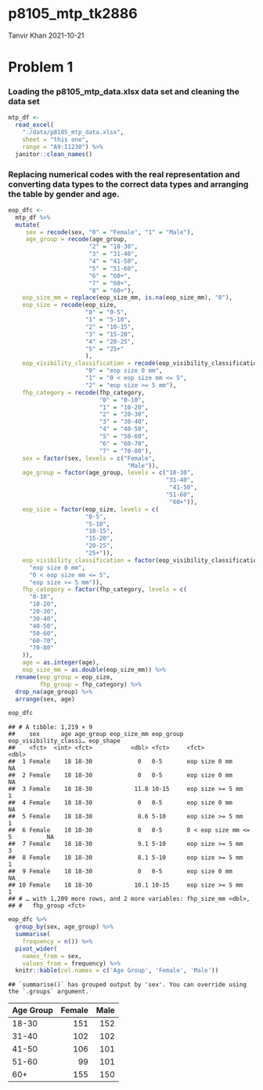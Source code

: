 p8105\_mtp\_tk2886
================
Tanvir Khan
2021-10-21

# Problem 1

### Loading the p8105\_mtp\_data.xlsx data set and cleaning the data set

``` r
mtp_df <-
  read_excel(
    "./data/p8105_mtp_data.xlsx",
    sheet = "this one",
    range = "A9:I1230") %>%
  janitor::clean_names()
```

### Replacing numerical codes with the real representation and converting data types to the correct data types and arranging the table by gender and age.

``` r
eop_dfc <- 
  mtp_df %>%
  mutate(
     sex = recode(sex, "0" = "Female", "1" = "Male"),
     age_group = recode(age_group,
                       "2" = "18-30", 
                       "3" = "31-40", 
                       "4" = "41-50",
                       "5" = "51-60", 
                       "6" = "60+",
                       "7" = "60+", 
                       "8" = "60+"), 
    eop_size_mm = replace(eop_size_mm, is.na(eop_size_mm), "0"),
    eop_size = recode(eop_size,
                      "0" = "0-5",
                      "1" = "5-10",
                      "2" = "10-15",
                      "3" = "15-20",
                      "4" = "20-25",
                      "5" = "25+"
                      ),
    eop_visibility_classification = recode(eop_visibility_classification,
                      "0" = "eop size 0 mm",
                      "1" = "0 < eop size mm <= 5",
                      "2" = "eop size >= 5 mm"),
    fhp_category = recode(fhp_category,
                          "0" = "0-10",
                          "1" = "10-20",
                          "2" = "20-30",
                          "3" = "30-40",
                          "4" = "40-50",
                          "5" = "50-60",
                          "6" = "60-70",
                          "7" = "70-80"),
    sex = factor(sex, levels = c("Female",
                                  "Male")), 
    age_group = factor(age_group, levels = c("18-30", 
                                             "31-40",
                                              "41-50", 
                                             "51-60",
                                              "60+")),
    eop_size = factor(eop_size, levels = c(
                      "0-5",
                      "5-10",
                      "10-15",
                      "15-20",
                      "20-25",
                      "25+")), 
    eop_visibility_classification = factor(eop_visibility_classification, levels = c(
      "eop size 0 mm",
      "0 < eop size mm <= 5",
      "eop size >= 5 mm")),
    fhp_category = factor(fhp_category, levels = c(
      "0-10",
      "10-20",
      "20-30",
      "30-40",
      "40-50",
      "50-60",
      "60-70",
      "70-80"
    )), 
    age = as.integer(age),
    eop_size_mm = as.double(eop_size_mm)) %>%
  rename(eop_group = eop_size,
         fhp_group = fhp_category) %>%
  drop_na(age_group) %>%
  arrange(sex, age)

eop_dfc
```

    ## # A tibble: 1,219 × 9
    ##    sex      age age_group eop_size_mm eop_group eop_visibility_classi… eop_shape
    ##    <fct>  <int> <fct>           <dbl> <fct>     <fct>                      <dbl>
    ##  1 Female    18 18-30             0   0-5       eop size 0 mm                 NA
    ##  2 Female    18 18-30             0   0-5       eop size 0 mm                 NA
    ##  3 Female    18 18-30            11.8 10-15     eop size >= 5 mm               1
    ##  4 Female    18 18-30             0   0-5       eop size 0 mm                 NA
    ##  5 Female    18 18-30             8.6 5-10      eop size >= 5 mm               1
    ##  6 Female    18 18-30             0   0-5       0 < eop size mm <= 5          NA
    ##  7 Female    18 18-30             9.1 5-10      eop size >= 5 mm               3
    ##  8 Female    18 18-30             8.1 5-10      eop size >= 5 mm               1
    ##  9 Female    18 18-30             0   0-5       eop size 0 mm                 NA
    ## 10 Female    18 18-30            10.1 10-15     eop size >= 5 mm               1
    ## # … with 1,209 more rows, and 2 more variables: fhp_size_mm <dbl>,
    ## #   fhp_group <fct>

``` r
eop_dfc %>% 
  group_by(sex, age_group) %>% 
  summarise(
    frequency = n()) %>% 
  pivot_wider(
    names_from = sex,
    values_from = frequency) %>% 
  knitr::kable(col.names = c('Age Group', 'Female', 'Male'))
```

    ## `summarise()` has grouped output by 'sex'. You can override using the `.groups` argument.

| Age Group | Female | Male |
|:----------|-------:|-----:|
| 18-30     |    151 |  152 |
| 31-40     |    102 |  102 |
| 41-50     |    106 |  101 |
| 51-60     |     99 |  101 |
| 60+       |    155 |  150 |
